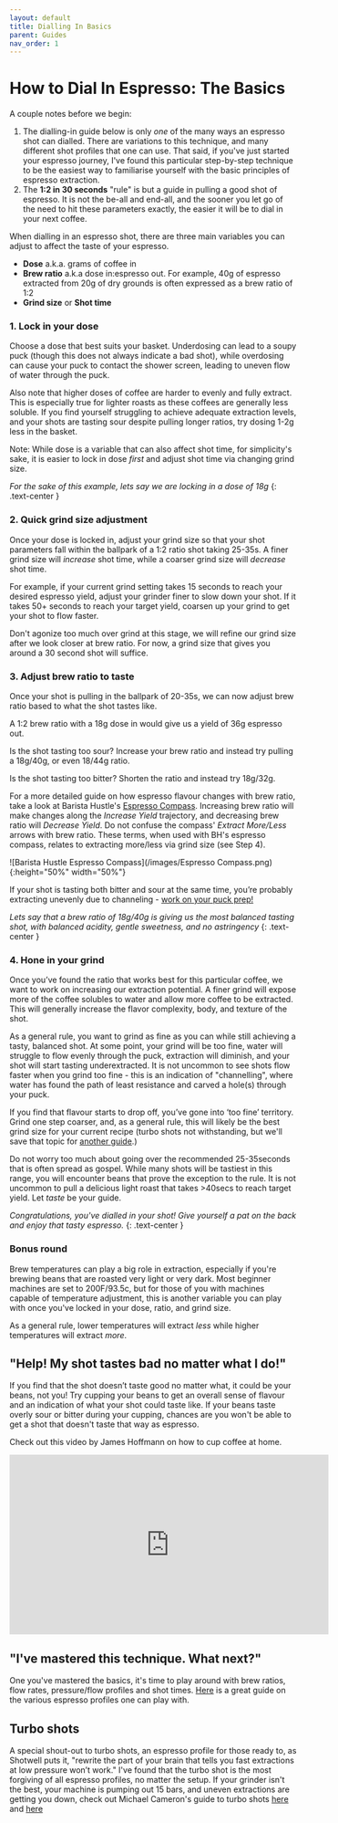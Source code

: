```yaml
---
layout: default
title: Dialling In Basics
parent: Guides
nav_order: 1
---
```


# How to Dial In Espresso: The Basics

A couple notes before we begin:
1) The dialling-in guide below is only *one* of the many ways an espresso shot can dialled. There are variations to this technique, and many different shot profiles that one can use. That said, if you've just started your espresso journey, I've found this particular step-by-step technique to be the easiest way to familiarise yourself with the basic principles of espresso extraction.
2) The **1:2 in 30 seconds** "rule" is but a guide in pulling a good shot of espresso. It is not the be-all and end-all, and the sooner you let go of the need to hit these parameters exactly, the easier it will be to dial in your next coffee.


When dialling in an espresso shot, there are three main variables you can adjust to affect the taste of your espresso.
- **Dose** a.k.a. grams of coffee in
- **Brew ratio** a.k.a dose in:espresso out. For example, 40g of espresso extracted from 20g of dry grounds is often expressed as a brew ratio of 1:2
- **Grind size** or **Shot time**

### 1. Lock in your dose
Choose a dose that best suits your basket. Underdosing can lead to a soupy puck (though this does not always indicate a bad shot), while overdosing can cause your puck to contact the shower screen, leading to uneven flow of water through the puck.

Also note that higher doses of coffee are harder to evenly and fully extract. This is especially true for lighter roasts as these coffees are generally less soluble. If you find yourself struggling to achieve adequate extraction levels, and your shots are tasting sour despite pulling longer ratios, try dosing 1-2g less in the basket.

Note: While dose is a variable that can also affect shot time, for simplicity's sake, it is easier to lock in dose *first* and adjust shot time via changing grind size.

_For the sake of this example, lets say we are locking in a dose of 18g_
{: .text-center }

### 2. Quick grind size adjustment
Once your dose is locked in, adjust your grind size so that your shot parameters fall within the ballpark of a 1:2 ratio shot taking 25-35s. A finer grind size will _increase_ shot time, while a coarser grind size will _decrease_ shot time. 

For example, if your current grind setting takes 15 seconds to reach your desired espresso yield, adjust your grinder finer to slow down your shot. If it takes 50+ seconds to reach your target yield, coarsen up your grind to get your shot to flow faster.  

Don't agonize too much over grind at this stage, we will refine our grind size after we look closer at brew ratio. For now, a grind size that gives you around a 30 second shot will suffice.

### 3. Adjust brew ratio to taste
Once your shot is pulling in the ballpark of 20-35s, we can now adjust brew ratio based to what the shot tastes like.

A 1:2 brew ratio with a 18g dose in would give us a yield of 36g espresso out.

Is the shot tasting too sour? Increase your brew ratio and instead try pulling a 18g/40g, or even 18/44g ratio.

Is the shot tasting too bitter? Shorten the ratio and instead try 18g/32g.

For a more detailed guide on how espresso flavour changes with brew ratio, take a look at Barista Hustle's [Espresso Compass](https://www.baristahustle.com/blog/the-espresso-compass/). Increasing brew ratio will make changes along the _Increase Yield_ trajectory, and decreasing brew ratio will _Decrease Yield_. 
Do not confuse the compass' _Extract More/Less_ arrows with brew ratio. These terms, when used with BH's espresso compass, relates to extracting more/less via grind size (see Step 4). 

![Barista Hustle Espresso Compass](/images/Espresso Compass.png){:height="50%" width="50%"}

If your shot is tasting both bitter and sour at the same time, you’re probably extracting unevenly due to channeling - [work on your puck prep!](/guides/puckprep)

_Lets say that a brew ratio of 18g/40g is giving us the most balanced tasting shot, with balanced acidity, gentle sweetness, and no astringency_
{: .text-center }

### 4. Hone in your grind
Once you’ve found the ratio that works best for this particular coffee, we want to work on increasing our extraction potential. A finer grind will expose more of the coffee solubles to water and allow more coffee to be extracted. This will generally increase the flavor complexity, body, and texture of the shot. 

As a general rule, you want to grind as fine as you can while still achieving a tasty, balanced shot. At some point, your grind will be too fine, water will struggle to flow evenly through the puck, extraction will diminish, and your shot will start tasting underextracted. It is not uncommon to see shots flow faster when you grind too fine - this is an indication of "channelling", where water has found the path of least resistance and carved a hole(s) through your puck.

If you find that flavour starts to drop off, you’ve gone into ‘too fine’ territory. Grind one step coarser, and, as a general rule, this will likely be the best grind size for your current recipe (turbo shots not withstanding, but we'll save that topic for [another guide](guides/profiling).)

Do not worry too much about going over the recommended 25-35seconds that is often spread as gospel. While many shots will be tastiest in this range, you will encounter beans that prove the exception to the rule. It is not uncommon to pull a delicious light roast that takes >40secs to reach target yield. Let _taste_ be your guide. 

_Congratulations, you've dialled in your shot! Give yourself a pat on the back and enjoy that tasty espresso._
{: .text-center }

### Bonus round
Brew temperatures can play a big role in extraction, especially if you're brewing beans that are roasted very light or very dark. Most beginner machines are set to 200F/93.5c, but for those of you with machines capable of temperature adjustment, this is another variable you can play with once you've locked in your dose, ratio, and grind size.

As a general rule, lower temperatures will extract *less* while higher temperatures will extract *more*.

## "Help! My shot tastes bad no matter what I do!"

If you find that the shot doesn’t taste good no matter what, it could be your beans, not you! Try cupping your beans to get an overall sense of flavour and an indication of what your shot could taste like. If your beans taste overly sour or bitter during your cupping, chances are you won't be able to get a shot that doesn't taste that way as espresso.

Check out this video by James Hoffmann on how to cup coffee at home.
<iframe width="560" height="315" src="https://www.youtube.com/embed/cSEgP4VNynQ" frameborder="0" allow="accelerometer; autoplay; clipboard-write; encrypted-media; gyroscope; picture-in-picture" allowfullscreen></iframe>

## "I've mastered this technique. What next?"

One you've mastered the basics, it's time to play around with brew ratios, flow rates, pressure/flow profiles and shot times. [Here](guides/profiling) is a great guide on the various espresso profiles one can play with.

## Turbo shots
A special shout-out to turbo shots, an espresso profile for those ready to, as Shotwell puts it, "rewrite the part of your brain that tells you fast extractions at low pressure won’t work." I've found that the turbo shot is the most forgiving of all espresso profiles, no matter the setup. If your grinder isn't the best, your machine is pumping out 15 bars, and uneven extractions are getting you down, check out Michael Cameron's guide to turbo shots [here](https://strivefortone.com/2020/09/19/low-pressure-turbo-shots-and-the-perfect-espresso/) and [here](https://www.instagram.com/p/CQ72sUGBopZ/)
